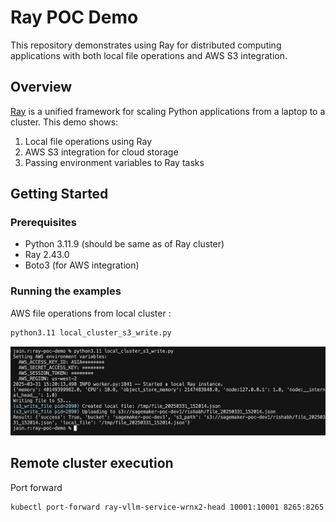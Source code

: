 # Ray POC Demo

This repository demonstrates using Ray for distributed computing applications with both local file operations and AWS S3 integration.

## Overview

[Ray](https://docs.ray.io/en/latest/index.html) is a unified framework for scaling Python applications from a laptop to a cluster. This demo shows:

1. Local file operations using Ray
2. AWS S3 integration for cloud storage
3. Passing environment variables to Ray tasks


## Getting Started

### Prerequisites

- Python 3.11.9 (should be same as of Ray cluster)
- Ray 2.43.0
- Boto3 (for AWS integration)


### Running the examples

AWS file operations from local cluster :
```bash
python3.11 local_cluster_s3_write.py
```

![Execution](./ray-run.png)

## Remote cluster execution
Port forward
```
kubectl port-forward ray-vllm-service-wrnx2-head 10001:10001 8265:8265
```

